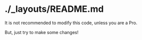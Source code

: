 # ./_layouts/README.md

It is not recommended to modify this code, unless you are a Pro.

But, just try to make some changes!
